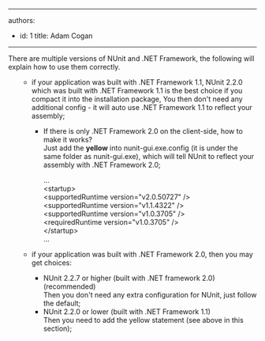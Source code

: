 

---
authors:
  - id: 1
    title: Adam Cogan
---




<span class='intro'> There are multiple versions of NUnit and .NET Framework, the following will explain how to use them correctly.<br> </span>

<ol><ul><li>if your application was built with .NET Framework 1.1, NUnit 2.2.0 which was built with .NET Framework 1.1 is the best choice if you compact it into the installation package, You then don't need any additional config - it will auto use .NET Framework 1.1 to reflect your assembly;<br></li><ul><li>If there is only .NET Framework 2.0 on the client-side​, how to make it works?<br>Just add the&#160;<strong>yellow</strong>&#160;into nunit-gui.exe.config (it is under the same folder as nunit-gui.exe), which will tell NUnit to reflect your assembly with .NET Framework 2.0;</li><p class="ssw15-rteElement-CodeArea">...<br>&lt;startup&gt;<br>&lt;supportedRuntime version=&quot;v2.0.50727&quot; /&gt;<br>&lt;supportedRuntime version=&quot;v1.1.4322&quot; /&gt;<br>&lt;supportedRuntime version=&quot;v1.0.3705&quot; /&gt;<br>&lt;requiredRuntime version=&quot;v1.0.3705&quot; /&gt;<br>&lt;/startup&gt;<br>...</p></ul><li>if your application was built with .NET Framework 2.0, then you may get choices&#58;</li><ul><li>NUnit 2.2.7 or higher (built with .NET framework 2.0) (recommended)<br>Then you don't need any extra configuration for NUnit, just follow the default;</li><li>NUnit 2.2.0 or lower (built with .NET Framework 1.1)<br>Then you need to add the yellow statement (see above in this section);<br></li></ul></ul></ol>


